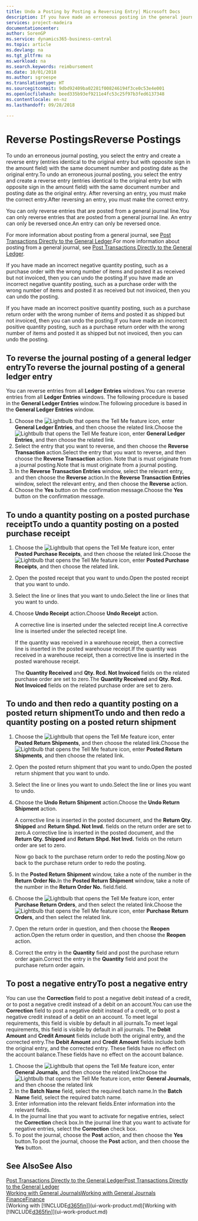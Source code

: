 ```yaml
---
title: Undo a Posting by Posting a Reversing Entry| Microsoft Docs
description: If you have made an erroneous posting in the general journal, then you can use the Reverse Transaction function to undo the posting with a correct audit trail.
services: project-madeira
documentationcenter: 
author: SorenGP
ms.service: dynamics365-business-central
ms.topic: article
ms.devlang: na
ms.tgt_pltfrm: na
ms.workload: na
ms.search.keywords: reimbursement
ms.date: 10/01/2018
ms.author: sgroespe
ms.translationtype: HT
ms.sourcegitcommit: 9dbd92409ba02281f008246194f3ce0c53e4e001
ms.openlocfilehash: beed335b93ef9211e4fc53c25f97b3fed6137348
ms.contentlocale: en-nz
ms.lasthandoff: 09/28/2018

---
```

# <a name="reverse-postings"></a><span data-ttu-id="98b9c-103">Reverse Postings</span><span class="sxs-lookup"><span data-stu-id="98b9c-103">Reverse Postings</span></span>
<span data-ttu-id="98b9c-104">To undo an erroneous journal posting, you select the entry and create a reverse entry (entries identical to the original entry but with opposite sign in the amount field) with the same document number and posting date as the original entry.</span><span class="sxs-lookup"><span data-stu-id="98b9c-104">To undo an erroneous journal posting, you select the entry and create a reverse entry (entries identical to the original entry but with opposite sign in the amount field) with the same document number and posting date as the original entry.</span></span> <span data-ttu-id="98b9c-105">After reversing an entry, you must make the correct entry.</span><span class="sxs-lookup"><span data-stu-id="98b9c-105">After reversing an entry, you must make the correct entry.</span></span>

<span data-ttu-id="98b9c-106">You can only reverse entries that are posted from a general journal line.</span><span class="sxs-lookup"><span data-stu-id="98b9c-106">You can only reverse entries that are posted from a general journal line.</span></span> <span data-ttu-id="98b9c-107">An entry can only be reversed once.</span><span class="sxs-lookup"><span data-stu-id="98b9c-107">An entry can only be reversed once.</span></span>

<span data-ttu-id="98b9c-108">For more information about posting from a general journal, see [Post Transactions Directly to the General Ledger](finance-how-post-transactions-directly.md).</span><span class="sxs-lookup"><span data-stu-id="98b9c-108">For more information about posting from a general journal, see [Post Transactions Directly to the General Ledger](finance-how-post-transactions-directly.md).</span></span>

<span data-ttu-id="98b9c-109">If you have made an incorrect negative quantity posting, such as a purchase order with the wrong number of items and posted it as received but not invoiced, then you can undo the posting.</span><span class="sxs-lookup"><span data-stu-id="98b9c-109">If you have made an incorrect negative quantity posting, such as a purchase order with the wrong number of items and posted it as received but not invoiced, then you can undo the posting.</span></span>

<span data-ttu-id="98b9c-110">If you have made an incorrect positive quantity posting, such as a purchase return order with the wrong number of items and posted it as shipped but not invoiced, then you can undo the posting.</span><span class="sxs-lookup"><span data-stu-id="98b9c-110">If you have made an incorrect positive quantity posting, such as a purchase return order with the wrong number of items and posted it as shipped but not invoiced, then you can undo the posting.</span></span>   

## <a name="to-reverse-the-journal-posting-of-a-general-ledger-entry"></a><span data-ttu-id="98b9c-111">To reverse the journal posting of a general ledger entry</span><span class="sxs-lookup"><span data-stu-id="98b9c-111">To reverse the journal posting of a general ledger entry</span></span>
<span data-ttu-id="98b9c-112">You can reverse entries from all **Ledger Entries** windows.</span><span class="sxs-lookup"><span data-stu-id="98b9c-112">You can reverse entries from all **Ledger Entries** windows.</span></span> <span data-ttu-id="98b9c-113">The following procedure is based in the **General Ledger Entries** window.</span><span class="sxs-lookup"><span data-stu-id="98b9c-113">The following procedure is based in the **General Ledger Entries** window.</span></span>
1. <span data-ttu-id="98b9c-114">Choose the ![Lightbulb that opens the Tell Me feature](media/ui-search/search_small.png "Tell me what you want to do") icon, enter **General Ledger Entries**, and then choose the related link.</span><span class="sxs-lookup"><span data-stu-id="98b9c-114">Choose the ![Lightbulb that opens the Tell Me feature](media/ui-search/search_small.png "Tell me what you want to do") icon, enter **General Ledger Entries**, and then choose the related link.</span></span>
2. <span data-ttu-id="98b9c-115">Select the entry that you want to reverse, and then choose the **Reverse Transaction** action.</span><span class="sxs-lookup"><span data-stu-id="98b9c-115">Select the entry that you want to reverse, and then choose the **Reverse Transaction** action.</span></span> <span data-ttu-id="98b9c-116">Note that is must originate from a journal posting.</span><span class="sxs-lookup"><span data-stu-id="98b9c-116">Note that is must originate from a journal posting.</span></span>
3. <span data-ttu-id="98b9c-117">In the **Reverse Transaction Entries** window, select the relevant entry, and then choose the **Reverse** action.</span><span class="sxs-lookup"><span data-stu-id="98b9c-117">In the **Reverse Transaction Entries** window, select the relevant entry, and then choose the **Reverse** action.</span></span>
4. <span data-ttu-id="98b9c-118">Choose the **Yes** button on the confirmation message.</span><span class="sxs-lookup"><span data-stu-id="98b9c-118">Choose the **Yes** button on the confirmation message.</span></span>

## <a name="to-undo-a-quantity-posting-on-a-posted-purchase-receipt"></a><span data-ttu-id="98b9c-119">To undo a quantity posting on a posted purchase receipt</span><span class="sxs-lookup"><span data-stu-id="98b9c-119">To undo a quantity posting on a posted purchase receipt</span></span>  

1.  <span data-ttu-id="98b9c-120">Choose the ![Lightbulb that opens the Tell Me feature](media/ui-search/search_small.png "Tell me what you want to do") icon, enter **Posted Purchase Receipts**, and then choose the related link.</span><span class="sxs-lookup"><span data-stu-id="98b9c-120">Choose the ![Lightbulb that opens the Tell Me feature](media/ui-search/search_small.png "Tell me what you want to do") icon, enter **Posted Purchase Receipts**, and then choose the related link.</span></span>  
2.  <span data-ttu-id="98b9c-121">Open the posted receipt that you want to undo.</span><span class="sxs-lookup"><span data-stu-id="98b9c-121">Open the posted receipt that you want to undo.</span></span>  
3.  <span data-ttu-id="98b9c-122">Select the line or lines that you want to undo.</span><span class="sxs-lookup"><span data-stu-id="98b9c-122">Select the line or lines that you want to undo.</span></span>  
4.  <span data-ttu-id="98b9c-123">Choose **Undo Receipt** action.</span><span class="sxs-lookup"><span data-stu-id="98b9c-123">Choose **Undo Receipt** action.</span></span>

    <span data-ttu-id="98b9c-124">A corrective line is inserted under the selected receipt line.</span><span class="sxs-lookup"><span data-stu-id="98b9c-124">A corrective line is inserted under the selected receipt line.</span></span>  

    <span data-ttu-id="98b9c-125">If the quantity was received in a warehouse receipt, then a corrective line is inserted in the posted warehouse receipt.</span><span class="sxs-lookup"><span data-stu-id="98b9c-125">If the quantity was received in a warehouse receipt, then a corrective line is inserted in the posted warehouse receipt.</span></span>  

    <span data-ttu-id="98b9c-126">The **Quantity Received** and **Qty. Rcd. Not Invoiced** fields on the related purchase order are set to zero.</span><span class="sxs-lookup"><span data-stu-id="98b9c-126">The **Quantity Received** and **Qty. Rcd. Not Invoiced** fields on the related purchase order are set to zero.</span></span>

## <a name="to-undo-and-then-redo-a-quantity-posting-on-a-posted-return-shipment"></a><span data-ttu-id="98b9c-127">To undo and then redo a quantity posting on a posted return shipment</span><span class="sxs-lookup"><span data-stu-id="98b9c-127">To undo and then redo a quantity posting on a posted return shipment</span></span>

1.  <span data-ttu-id="98b9c-128">Choose the ![Lightbulb that opens the Tell Me feature](media/ui-search/search_small.png "Tell me what you want to do") icon, enter **Posted Return Shipments**, and then choose the related link.</span><span class="sxs-lookup"><span data-stu-id="98b9c-128">Choose the ![Lightbulb that opens the Tell Me feature](media/ui-search/search_small.png "Tell me what you want to do") icon, enter **Posted Return Shipments**, and then choose the related link.</span></span>  
2.  <span data-ttu-id="98b9c-129">Open the posted return shipment that you want to undo.</span><span class="sxs-lookup"><span data-stu-id="98b9c-129">Open the posted return shipment that you want to undo.</span></span>
3. <span data-ttu-id="98b9c-130">Select the line or lines you want to undo.</span><span class="sxs-lookup"><span data-stu-id="98b9c-130">Select the line or lines you want to undo.</span></span>  

4.  <span data-ttu-id="98b9c-131">Choose the **Undo Return Shipment** action.</span><span class="sxs-lookup"><span data-stu-id="98b9c-131">Choose the **Undo Return Shipment** action.</span></span>  

    <span data-ttu-id="98b9c-132">A corrective line is inserted in the posted document, and the **Return Qty. Shipped** and **Return Shpd. Not Invd.** fields on the return order are set to zero.</span><span class="sxs-lookup"><span data-stu-id="98b9c-132">A corrective line is inserted in the posted document, and the **Return Qty. Shipped** and **Return Shpd. Not Invd.** fields on the return order are set to zero.</span></span>  

    <span data-ttu-id="98b9c-133">Now go back to the purchase return order to redo the posting.</span><span class="sxs-lookup"><span data-stu-id="98b9c-133">Now go back to the purchase return order to redo the posting.</span></span>  

5.  <span data-ttu-id="98b9c-134">In the **Posted Return Shipment** window, take a note of the number in the **Return Order No.**</span><span class="sxs-lookup"><span data-stu-id="98b9c-134">In the **Posted Return Shipment** window, take a note of the number in the **Return Order No.**</span></span> <span data-ttu-id="98b9c-135">field.</span><span class="sxs-lookup"><span data-stu-id="98b9c-135">field.</span></span>  
6.  <span data-ttu-id="98b9c-136">Choose the ![Lightbulb that opens the Tell Me feature](media/ui-search/search_small.png "Tell me what you want to do") icon, enter **Purchase Return Orders**, and then select the related link.</span><span class="sxs-lookup"><span data-stu-id="98b9c-136">Choose the ![Lightbulb that opens the Tell Me feature](media/ui-search/search_small.png "Tell me what you want to do") icon, enter **Purchase Return Orders**, and then select the related link.</span></span>  
7.  <span data-ttu-id="98b9c-137">Open the return order in question, and then choose the **Reopen** action.</span><span class="sxs-lookup"><span data-stu-id="98b9c-137">Open the return order in question, and then choose the **Reopen** action.</span></span>  
8.  <span data-ttu-id="98b9c-138">Correct the entry in the **Quantity** field and post the purchase return order again.</span><span class="sxs-lookup"><span data-stu-id="98b9c-138">Correct the entry in the **Quantity** field and post the purchase return order again.</span></span>  

## <a name="to-post-a-negative-entry"></a><span data-ttu-id="98b9c-139">To post a negative entry</span><span class="sxs-lookup"><span data-stu-id="98b9c-139">To post a negative entry</span></span>  
<span data-ttu-id="98b9c-140">You can use the **Correction** field to post a negative debit instead of a credit, or to post a negative credit instead of a debit on an account.</span><span class="sxs-lookup"><span data-stu-id="98b9c-140">You can use the **Correction** field to post a negative debit instead of a credit, or to post a negative credit instead of a debit on an account.</span></span> <span data-ttu-id="98b9c-141">To meet legal requirements, this field is visible by default in all journals.</span><span class="sxs-lookup"><span data-stu-id="98b9c-141">To meet legal requirements, this field is visible by default in all journals.</span></span> <span data-ttu-id="98b9c-142">The **Debit Amount** and **Credit Amount** fields include both the original entry, and the corrected entry.</span><span class="sxs-lookup"><span data-stu-id="98b9c-142">The **Debit Amount** and **Credit Amount** fields include both the original entry, and the corrected entry.</span></span> <span data-ttu-id="98b9c-143">These fields have no effect on the account balance.</span><span class="sxs-lookup"><span data-stu-id="98b9c-143">These fields have no effect on the account balance.</span></span>  

1.  <span data-ttu-id="98b9c-144">Choose the ![Lightbulb that opens the Tell Me feature](media/ui-search/search_small.png "Tell me what you want to do") icon, enter **General Journals**, and then choose the related link</span><span class="sxs-lookup"><span data-stu-id="98b9c-144">Choose the ![Lightbulb that opens the Tell Me feature](media/ui-search/search_small.png "Tell me what you want to do") icon, enter **General Journals**, and then choose the related link</span></span>  
2.  <span data-ttu-id="98b9c-145">In the **Batch Name** field, select the required batch name.</span><span class="sxs-lookup"><span data-stu-id="98b9c-145">In the **Batch Name** field, select the required batch name.</span></span>  
3.  <span data-ttu-id="98b9c-146">Enter information into the relevant fields.</span><span class="sxs-lookup"><span data-stu-id="98b9c-146">Enter information into the relevant fields.</span></span>  
4.  <span data-ttu-id="98b9c-147">In the journal line that you want to activate for negative entries, select the **Correction** check box.</span><span class="sxs-lookup"><span data-stu-id="98b9c-147">In the journal line that you want to activate for negative entries, select the **Correction** check box.</span></span>  
5.  <span data-ttu-id="98b9c-148">To post the journal, choose the **Post** action, and then choose the **Yes** button.</span><span class="sxs-lookup"><span data-stu-id="98b9c-148">To post the journal, choose the **Post** action, and then choose the **Yes** button.</span></span>

## <a name="see-also"></a><span data-ttu-id="98b9c-149">See Also</span><span class="sxs-lookup"><span data-stu-id="98b9c-149">See Also</span></span>
[<span data-ttu-id="98b9c-150">Post Transactions Directly to the General Ledger</span><span class="sxs-lookup"><span data-stu-id="98b9c-150">Post Transactions Directly to the General Ledger</span></span>](finance-how-post-transactions-directly.md)  
[<span data-ttu-id="98b9c-151">Working with General Journals</span><span class="sxs-lookup"><span data-stu-id="98b9c-151">Working with General Journals</span></span>](ui-work-general-journals.md)  
[<span data-ttu-id="98b9c-152">Finance</span><span class="sxs-lookup"><span data-stu-id="98b9c-152">Finance</span></span>](finance.md)  
<span data-ttu-id="98b9c-153">[Working with [!INCLUDE[d365fin](includes/d365fin_md.md)]](ui-work-product.md)</span><span class="sxs-lookup"><span data-stu-id="98b9c-153">[Working with [!INCLUDE[d365fin](includes/d365fin_md.md)]](ui-work-product.md)</span></span>  


